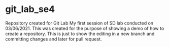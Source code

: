 # git_lab_se4
Repository created for Git Lab
My first session of SD lab conducted on 03/06/2021.
This was created for the purpose of showing a demo of how to create a repository.
This is just to show the editing in a new branch and committing changes and later for pull request.

